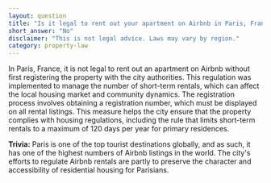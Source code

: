 ```yaml
---
layout: question
title: "Is it legal to rent out your apartment on Airbnb in Paris, France without registering?"
short_answer: "No"
disclaimer: "This is not legal advice. Laws may vary by region."
category: property-law
---
```

In Paris, France, it is not legal to rent out an apartment on Airbnb without first registering the property with the city authorities. This regulation was implemented to manage the number of short-term rentals, which can affect the local housing market and community dynamics. The registration process involves obtaining a registration number, which must be displayed on all rental listings. This measure helps the city ensure that the property complies with housing regulations, including the rule that limits short-term rentals to a maximum of 120 days per year for primary residences.

**Trivia:** Paris is one of the top tourist destinations globally, and as such, it has one of the highest numbers of Airbnb listings in the world. The city's efforts to regulate Airbnb rentals are partly to preserve the character and accessibility of residential housing for Parisians.
